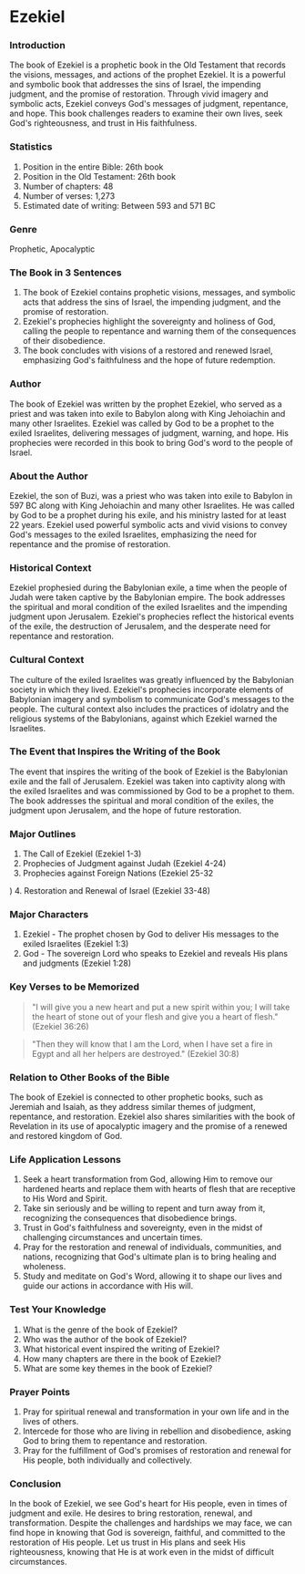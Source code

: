 # Ezekiel

### Introduction

The book of Ezekiel is a prophetic book in the Old Testament that records the visions, messages, and actions of the prophet Ezekiel. It is a powerful and symbolic book that addresses the sins of Israel, the impending judgment, and the promise of restoration. Through vivid imagery and symbolic acts, Ezekiel conveys God's messages of judgment, repentance, and hope. This book challenges readers to examine their own lives, seek God's righteousness, and trust in His faithfulness.

### Statistics

1. Position in the entire Bible: 26th book
2. Position in the Old Testament: 26th book
3. Number of chapters: 48
4. Number of verses: 1,273
5. Estimated date of writing: Between 593 and 571 BC

### Genre

Prophetic, Apocalyptic

### The Book in 3 Sentences

1. The book of Ezekiel contains prophetic visions, messages, and symbolic acts that address the sins of Israel, the impending judgment, and the promise of restoration.
2. Ezekiel's prophecies highlight the sovereignty and holiness of God, calling the people to repentance and warning them of the consequences of their disobedience.
3. The book concludes with visions of a restored and renewed Israel, emphasizing God's faithfulness and the hope of future redemption.

### Author

The book of Ezekiel was written by the prophet Ezekiel, who served as a priest and was taken into exile to Babylon along with King Jehoiachin and many other Israelites. Ezekiel was called by God to be a prophet to the exiled Israelites, delivering messages of judgment, warning, and hope. His prophecies were recorded in this book to bring God's word to the people of Israel.

### About the Author

Ezekiel, the son of Buzi, was a priest who was taken into exile to Babylon in 597 BC along with King Jehoiachin and many other Israelites. He was called by God to be a prophet during his exile, and his ministry lasted for at least 22 years. Ezekiel used powerful symbolic acts and vivid visions to convey God's messages to the exiled Israelites, emphasizing the need for repentance and the promise of restoration.

### Historical Context

Ezekiel prophesied during the Babylonian exile, a time when the people of Judah were taken captive by the Babylonian empire. The book addresses the spiritual and moral condition of the exiled Israelites and the impending judgment upon Jerusalem. Ezekiel's prophecies reflect the historical events of the exile, the destruction of Jerusalem, and the desperate need for repentance and restoration.

### Cultural Context

The culture of the exiled Israelites was greatly influenced by the Babylonian society in which they lived. Ezekiel's prophecies incorporate elements of Babylonian imagery and symbolism to communicate God's messages to the people. The cultural context also includes the practices of idolatry and the religious systems of the Babylonians, against which Ezekiel warned the Israelites.

### The Event that Inspires the Writing of the Book

The event that inspires the writing of the book of Ezekiel is the Babylonian exile and the fall of Jerusalem. Ezekiel was taken into captivity along with the exiled Israelites and was commissioned by God to be a prophet to them. The book addresses the spiritual and moral condition of the exiles, the judgment upon Jerusalem, and the hope of future restoration.

### Major Outlines

1. The Call of Ezekiel (Ezekiel 1-3)
2. Prophecies of Judgment against Judah (Ezekiel 4-24)
3. Prophecies against Foreign Nations (Ezekiel 25-32

) 4. Restoration and Renewal of Israel (Ezekiel 33-48)

### Major Characters

1. Ezekiel - The prophet chosen by God to deliver His messages to the exiled Israelites (Ezekiel 1:3)
2. God - The sovereign Lord who speaks to Ezekiel and reveals His plans and judgments (Ezekiel 1:28)

### Key Verses to be Memorized

> "I will give you a new heart and put a new spirit within you; I will take the heart of stone out of your flesh and give you a heart of flesh." (Ezekiel 36:26)

> "Then they will know that I am the Lord, when I have set a fire in Egypt and all her helpers are destroyed." (Ezekiel 30:8)

### Relation to Other Books of the Bible

The book of Ezekiel is connected to other prophetic books, such as Jeremiah and Isaiah, as they address similar themes of judgment, repentance, and restoration. Ezekiel also shares similarities with the book of Revelation in its use of apocalyptic imagery and the promise of a renewed and restored kingdom of God.

### Life Application Lessons

1. Seek a heart transformation from God, allowing Him to remove our hardened hearts and replace them with hearts of flesh that are receptive to His Word and Spirit.
2. Take sin seriously and be willing to repent and turn away from it, recognizing the consequences that disobedience brings.
3. Trust in God's faithfulness and sovereignty, even in the midst of challenging circumstances and uncertain times.
4. Pray for the restoration and renewal of individuals, communities, and nations, recognizing that God's ultimate plan is to bring healing and wholeness.
5. Study and meditate on God's Word, allowing it to shape our lives and guide our actions in accordance with His will.

### Test Your Knowledge

1. What is the genre of the book of Ezekiel?
2. Who was the author of the book of Ezekiel?
3. What historical event inspired the writing of Ezekiel?
4. How many chapters are there in the book of Ezekiel?
5. What are some key themes in the book of Ezekiel?

### Prayer Points

1. Pray for spiritual renewal and transformation in your own life and in the lives of others.
2. Intercede for those who are living in rebellion and disobedience, asking God to bring them to repentance and restoration.
3. Pray for the fulfillment of God's promises of restoration and renewal for His people, both individually and collectively.

### Conclusion

In the book of Ezekiel, we see God's heart for His people, even in times of judgment and exile. He desires to bring restoration, renewal, and transformation. Despite the challenges and hardships we may face, we can find hope in knowing that God is sovereign, faithful, and committed to the restoration of His people. Let us trust in His plans and seek His righteousness, knowing that He is at work even in the midst of difficult circumstances.
